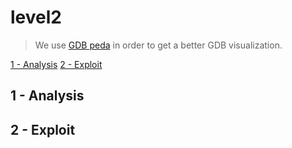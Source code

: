 # level2

> We use [GDB peda](https://github.com/longld/peda) in order to get a better GDB visualization.

[1 - Analysis](#analysis)
[2 - Exploit](#exploit)

## 1 - Analysis

## 2 - Exploit
